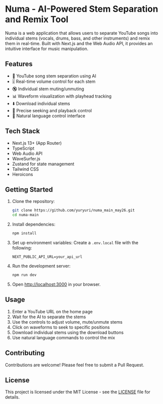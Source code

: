 # Numa - AI-Powered Stem Separation and Remix Tool

Numa is a web application that allows users to separate YouTube songs into individual stems (vocals, drums, bass, and other instruments) and remix them in real-time. Built with Next.js and the Web Audio API, it provides an intuitive interface for music manipulation.

## Features

- 🎵 YouTube song stem separation using AI
- 🎚️ Real-time volume control for each stem
- 🔇 Individual stem muting/unmuting
- 📊 Waveform visualization with playhead tracking
- ⬇️ Download individual stems
- 🎯 Precise seeking and playback control
- 💬 Natural language control interface

## Tech Stack

- Next.js 13+ (App Router)
- TypeScript
- Web Audio API
- WaveSurfer.js
- Zustand for state management
- Tailwind CSS
- Heroicons

## Getting Started

1. Clone the repository:
   ```bash
   git clone https://github.com/yuryuri/numa_main_may26.git
   cd numa-main
   ```

2. Install dependencies:
   ```bash
   npm install
   ```

3. Set up environment variables:
   Create a `.env.local` file with the following:
   ```
   NEXT_PUBLIC_API_URL=your_api_url
   ```

4. Run the development server:
   ```bash
   npm run dev
   ```

5. Open [http://localhost:3000](http://localhost:3000) in your browser.

## Usage

1. Enter a YouTube URL on the home page
2. Wait for the AI to separate the stems
3. Use the controls to adjust volume, mute/unmute stems
4. Click on waveforms to seek to specific positions
5. Download individual stems using the download buttons
6. Use natural language commands to control the mix

## Contributing

Contributions are welcome! Please feel free to submit a Pull Request.

<!-- Deployment trigger -->

## License

This project is licensed under the MIT License - see the [LICENSE](LICENSE) file for details.
